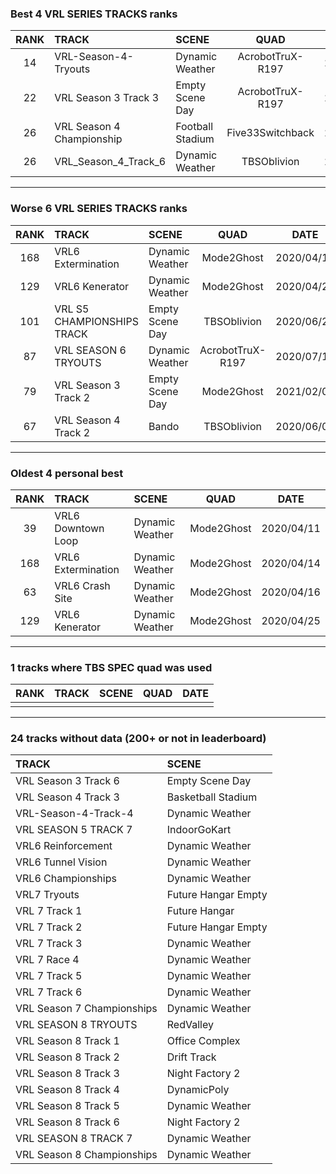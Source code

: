 ### Best 4 VRL SERIES TRACKS ranks
|RANK|TRACK|SCENE|QUAD|DATE|
|:---:|:---|:---|:---:|:---:|
|14|VRL-Season-4-Tryouts|Dynamic Weather|AcrobotTruX-R197|2020/09/07|
|22|VRL Season 3 Track 3|Empty Scene Day|AcrobotTruX-R197|2020/12/26|
|26|VRL Season 4 Championship|Football Stadium|Five33Switchback|2021/01/23|
|26|VRL_Season_4_Track_6|Dynamic Weather|TBSOblivion|2020/07/04|
---
### Worse 6 VRL SERIES TRACKS ranks
|RANK|TRACK|SCENE|QUAD|DATE|
|:---:|:---|:---|:---:|:---:|
|168|VRL6 Extermination|Dynamic Weather|Mode2Ghost|2020/04/14|
|129|VRL6 Kenerator|Dynamic Weather|Mode2Ghost|2020/04/25|
|101|VRL S5 CHAMPIONSHIPS TRACK|Empty Scene Day|TBSOblivion|2020/06/28|
|87|VRL SEASON 6 TRYOUTS|Dynamic Weather|AcrobotTruX-R197|2020/07/18|
|79|VRL Season 3 Track 2|Empty Scene Day|Mode2Ghost|2021/02/07|
|67|VRL Season 4 Track 2|Bando|TBSOblivion|2020/06/03|
---
### Oldest 4 personal best
|RANK|TRACK|SCENE|QUAD|DATE|
|:---:|:---|:---|:---:|:---:|
|39|VRL6 Downtown Loop|Dynamic Weather|Mode2Ghost|2020/04/11|
|168|VRL6 Extermination|Dynamic Weather|Mode2Ghost|2020/04/14|
|63|VRL6 Crash Site|Dynamic Weather|Mode2Ghost|2020/04/16|
|129|VRL6 Kenerator|Dynamic Weather|Mode2Ghost|2020/04/25|
---
### 1 tracks where TBS SPEC quad was used
|RANK|TRACK|SCENE|QUAD|DATE|
|:---:|:---|:---|:---:|:---:|
||||||
---
### 24 tracks without data (200+ or not in leaderboard)
|TRACK|SCENE|
|:---|:---|
|VRL Season 3 Track 6|Empty Scene Day|
|VRL Season 4 Track 3|Basketball Stadium|
|VRL-Season-4-Track-4|Dynamic Weather|
|VRL SEASON 5 TRACK 7|IndoorGoKart|
|VRL6 Reinforcement|Dynamic Weather|
|VRL6 Tunnel Vision|Dynamic Weather|
|VRL6 Championships|Dynamic Weather|
|VRL7 Tryouts|Future Hangar Empty|
|VRL 7 Track 1|Future Hangar|
|VRL 7 Track 2|Future Hangar Empty|
|VRL 7 Track 3|Dynamic Weather|
|VRL 7 Race 4|Dynamic Weather|
|VRL 7 Track 5|Dynamic Weather|
|VRL 7 Track 6|Dynamic Weather|
|VRL Season 7 Championships|Dynamic Weather|
|VRL SEASON 8 TRYOUTS|RedValley|
|VRL Season 8 Track 1|Office Complex|
|VRL Season 8 Track 2|Drift Track|
|VRL Season 8 Track 3|Night Factory 2|
|VRL Season 8 Track 4|DynamicPoly|
|VRL Season 8 Track 5|Dynamic Weather|
|VRL Season 8 Track 6|Night Factory 2|
|VRL SEASON 8 TRACK 7|Dynamic Weather|
|VRL Season 8 Championships|Dynamic Weather|
